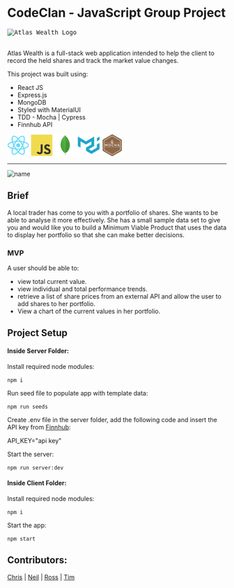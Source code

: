 # CodeClan - JavaScript Group Project

<kbd>
 <img width="250" alt="Atlas Wealth Logo" src="https://github.com/Neil-Burgoyne/Shares-Portfolio-Application/blob/main/client/public/atlaslogo.png">
 </kbd>
 <br></br>

Atlas Wealth is a full-stack web application intended to help the client to record the held shares and track the market value changes.

This project was built using:

- React JS
- Express.js
- MongoDB
- Styled with MaterialUI
- TDD - Mocha | Cypress
- Finnhub API

<span>
<img margin-right="10px" height="50px" src="https://github.com/devicons/devicon/blob/v2.15.1/icons/react/react-original.svg">
<img height="50px" src="https://github.com/devicons/devicon/blob/v2.15.1/icons/javascript/javascript-original.svg">
<img height="50px" src="https://github.com/devicons/devicon/blob/v2.15.1/icons/mongodb/mongodb-original.svg">
<img height="50px" src="https://github.com/devicons/devicon/blob/v2.15.1/icons/materialui/materialui-plain.svg">
<img height="50px" src="https://github.com/devicons/devicon/blob/v2.15.1/icons/mocha/mocha-plain.svg">
</span>

<br>
<hr>

![name](https://github.com/Neil-Burgoyne/Shares-Portfolio-Application/blob/main/Diagrams/Shares%20App%20Homepage.png)

## Brief

A local trader has come to you with a portfolio of shares. She wants to be able to analyse it more effectively. She has a small sample data set to give you and would like you to build a Minimum Viable Product that uses the data to display her portfolio so that she can make better decisions.

### MVP

A user should be able to:

- view total current value.
- view individual and total performance trends.
- retrieve a list of share prices from an external API and allow the user to add shares to her portfolio.
- View a chart of the current values in her portfolio.

## Project Setup

#### Inside Server Folder:

Install required node modules:

```
npm i
```

Run seed file to populate app with template data:

```
npm run seeds
```

Create .env file in the server folder, add the following code and insert the API key from [Finnhub](https://finnhub.io/):

API_KEY="api key"

Start the server:

```
npm run server:dev
```

#### Inside Client Folder:

Install required node modules:

```
npm i
```

Start the app:

```
npm start
```

## Contributors:

[Chris](https://github.com/doublerdiner) | [Neil](https://github.com/Neil-Burgoyne) | [Ross](https://github.com/rosscondie) | [Tim](https://github.com/TimoHenderson)
